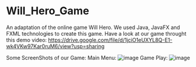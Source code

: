 # Will_Hero_Game
An adaptation of the online game Will Hero. We used Java, JavaFX and FXML technologies to create this game.
Have a look at our game throught this demo video: https://drive.google.com/file/d/1jciO1eUXYL8Q-E1-wk4VKw97Kar0ruM6/view?usp=sharing

Some ScreenShots of our Game:
Main Menu:
![image](https://user-images.githubusercontent.com/78685211/149463276-c08b1c81-6856-44ea-a208-0526f541a9a5.png)
Game Play:
![image](https://user-images.githubusercontent.com/78685211/149463536-156a2648-5439-4f8f-a93c-1026795c3efc.png)
